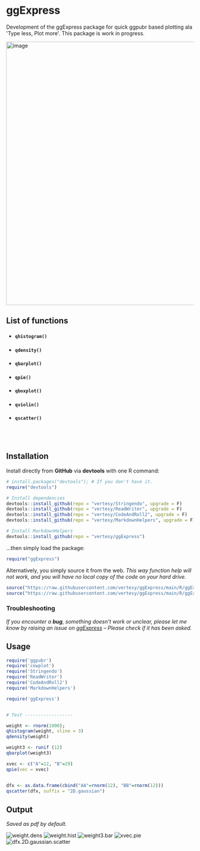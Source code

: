 # ggExpress
Development of the ggExpress package for quick ggpubr based plotting ala 'Type less, Plot more'.
This package is work in progress.

<img width="706" alt="image" src="https://user-images.githubusercontent.com/5101911/99193282-4c06b980-2778-11eb-8c74-37293a8a245c.png">

## List of functions

- #### `qhistogram()`

- #### `qdensity()`

- #### `qbarplot()`

- #### `qpie()`

- #### `qboxplot()`

- #### `qviolin()`

- #### `qscatter()`




<br><br>

## Installation

Install directly from **GitHub** via **devtools** with one R command:

```R
# install.packages("devtools"); # If you don't have it.
require("devtools")

# Install dependencies
devtools::install_github(repo = "vertesy/Stringendo", upgrade = F)
devtools::install_github(repo = "vertesy/ReadWriter", upgrade = F)
devtools::install_github(repo = "vertesy/CodeAndRoll2", upgrade = F)
devtools::install_github(repo = "vertesy/MarkdownHelpers", upgrade = F)

# Install MarkdownHelpers
devtools::install_github(repo = "vertesy/ggExpress")
```

...then simply load the package:

```R
require("ggExpress")
```

Alternatively, you simply source it from the web. 
*This way function help will not work, and you will have no local copy of the code on your hard drive.*

```r
source("https://raw.githubusercontent.com/vertesy/ggExpress/main/R/ggExpress.functions.R")
source("https://raw.githubusercontent.com/vertesy/ggExpress/main/R/ggExpress.auxiliary.functions.R")
```



### Troubleshooting

*If you encounter a **bug**, something doesn't work or unclear, please let me know by raising an issue on [ggExpress](https://github.com/vertesy/ggExpress/issues) – Please check if it has been asked.*

## Usage

```r
require('ggpubr')
require('cowplot')
require('Stringendo')
require('ReadWriter')
require('CodeAndRoll2')
require('MarkdownHelpers')

require('ggExpress')


# Test ------------------

weight <- rnorm(1000); 
qhistogram(weight, vline = 3)
qdensity(weight)

weight3 <- runif (12)
qbarplot(weight3)

xvec <- c("A"=12, "B"=29)
qpie(vec = xvec)


dfx <- as.data.frame(cbind("AA"=rnorm(12), "BB"=rnorm(12)))
qscatter(dfx, suffix = "2D.gaussian")

```

## Output
*Saved as pdf by default.* 

![weight.dens](README.assets/weight.dens.png)
![weight.hist](README.assets/weight.hist.png)
![weight3.bar](README.assets/weight3.bar.png)
![xvec.pie](README.assets/xvec.pie.png)
![dfx.2D.gaussian.scatter](README.assets/dfx.2D.gaussian.scatter.png)

